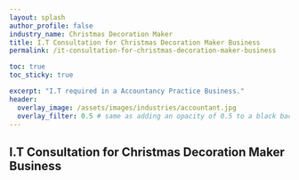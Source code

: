 ```yaml
---
layout: splash 
author_profile: false 
industry_name: Christmas Decoration Maker
title: I.T Consultation for Christmas Decoration Maker Business
permalink: /it-consultation-for-christmas-decoration-maker-business

toc: true
toc_sticky: true

excerpt: "I.T required in a Accountancy Practice Business."
header:
  overlay_image: /assets/images/industries/accountant.jpg
  overlay_filter: 0.5 # same as adding an opacity of 0.5 to a black background
---
```


## I.T Consultation for Christmas Decoration Maker Business